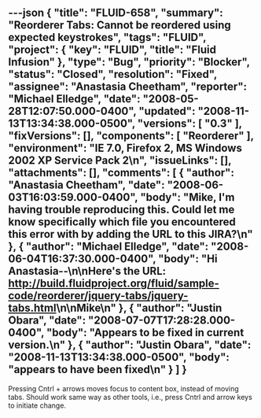 ---json
{
  "title": "FLUID-658",
  "summary": "Reorderer Tabs: Cannot be reordered using expected keystrokes",
  "tags": "FLUID",
  "project": {
    "key": "FLUID",
    "title": "Fluid Infusion"
  },
  "type": "Bug",
  "priority": "Blocker",
  "status": "Closed",
  "resolution": "Fixed",
  "assignee": "Anastasia Cheetham",
  "reporter": "Michael Elledge",
  "date": "2008-05-28T12:07:50.000-0400",
  "updated": "2008-11-13T13:34:38.000-0500",
  "versions": [
    "0.3"
  ],
  "fixVersions": [],
  "components": [
    "Reorderer"
  ],
  "environment": "IE 7.0, Firefox 2, MS Windows 2002 XP Service Pack 2\n",
  "issueLinks": [],
  "attachments": [],
  "comments": [
    {
      "author": "Anastasia Cheetham",
      "date": "2008-06-03T16:03:59.000-0400",
      "body": "Mike, I'm having trouble reproducing this. Could let me know specifically which file you encountered this error with by adding the URL to this JIRA?\n"
    },
    {
      "author": "Michael Elledge",
      "date": "2008-06-04T16:37:30.000-0400",
      "body": "Hi Anastasia--\n\nHere's the URL: <http://build.fluidproject.org/fluid/sample-code/reorderer/jquery-tabs/jquery-tabs.html>\n\nMike\n"
    },
    {
      "author": "Justin Obara",
      "date": "2008-07-07T17:28:28.000-0400",
      "body": "Appears to be fixed in current version.\n"
    },
    {
      "author": "Justin Obara",
      "date": "2008-11-13T13:34:38.000-0500",
      "body": "appears to have been fixed\n"
    }
  ]
}
---
Pressing Cntrl + arrows moves focus to content box, instead of moving tabs. Should work same way as other tools, i.e., press Cntrl and arrow keys to initiate change.

        